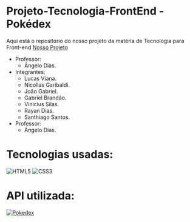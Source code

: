 # Projeto-Tecnologia-FrontEnd - Pokédex
Aqui está o repositório do nosso projeto da matéria de Tecnologia para Front-end
[Nosso Projeto](https://projeto-pokedex-frontend.vercel.app/)
* Professor:
  - Ângelo Dias.
* Integrantes:
  - Lucas Viana.
  - Nicollas Garibaldi.
  - João Gabriel.
  - Gabriel Brandão.
  - Vinicius Silas.
  - Rayan Dias.
  - Santhiago Santos.
* Professor:
  - Ângelo Dias.

 # Tecnologias usadas:
![HTML5](https://img.shields.io/badge/html5-%23E34F26.svg?style=for-the-badge&logo=html5&logoColor=white)
![CSS3](https://img.shields.io/badge/css3-%231572B6.svg?style=for-the-badge&logo=css3&logoColor=white)

# API utilizada:
[![Pokedex](https://user-images.githubusercontent.com/24237865/83422649-d1b1d980-a464-11ea-8c91-a24fdf89cd6b.png)](https://pokeapi.co/)